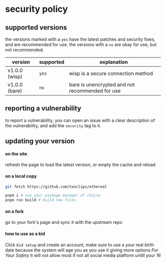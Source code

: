 # security policy

## supported versions
the versions marked with a `yes` have the latest patches and security fixes, and are recommended for use. the versions with a `no` are okay for use, but not recommended.

| version | supported          | explanation |
| ------- | ------------------ | ------------ |
| v1.0.0 (wisp)  | `yes` | wisp is a secure connection method |
| v1.0.0 (bare)   | `no` | bare is unencrypted and not recommended for use |

## reporting a vulnerability

to report a vulnerability, you can open an issue with a clear description of the vulnerability, and add the `security` tag to it.

## updating your version
#### on the site
refresh the page to load the latest version, or empty the cache and reload

#### on a local copy

```bash
git fetch https://github.com/tenclips/ethereal

pnpm i # use your package manager of choice
pnpm run build # build new files
```

#### on a fork
go to your fork's page and sync it with the upstream repo

#### how to use as a kid
Click `Kid setup` and create an account, make sure to use a your real birth date because the system will age you as you use it giving
more options *For Your Safety* it will not allow most if not all social media platform untill your *16* 
